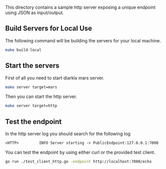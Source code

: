 This directory contains a sample http server exposing a unique endpoint
using JSON as input/output.

## Build Servers for Local Use

The following command will be building the servers for your local machine.

```sh
make build-local
```

## Start the servers

First of all you need to start diarkis mars server.

```sh
make server target=mars
```

Then you can start the http server.

```sh
make server target=http
```

## Test the endpoint

In the http server log you should search for the following log
```
<HTTP>         INFO Server starting -> PublicEndpoint:127.0.0.1:7000
```

You can test the endpoint by using either curl or the provided test client.

```sh
go run ./test_client_http.go -endpoint http://localhost:7000/echo
``` 
